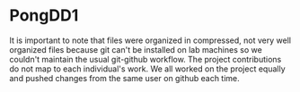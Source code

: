 # PongDD1
It is important to note that files were organized in compressed, not very well organized files because git can't be installed on lab machines so we couldn't maintain the usual git-github workflow.
The project contributions do not map to each individual's work. We all worked on the project equally and pushed changes from the same user on github each time.
